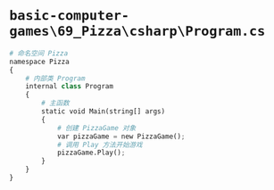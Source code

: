 # `basic-computer-games\69_Pizza\csharp\Program.cs`

```py
# 命名空间 Pizza
namespace Pizza
{
    # 内部类 Program
    internal class Program
    {
        # 主函数
        static void Main(string[] args)
        {
            # 创建 PizzaGame 对象
            var pizzaGame = new PizzaGame();
            # 调用 Play 方法开始游戏
            pizzaGame.Play();
        }
    }
}
```